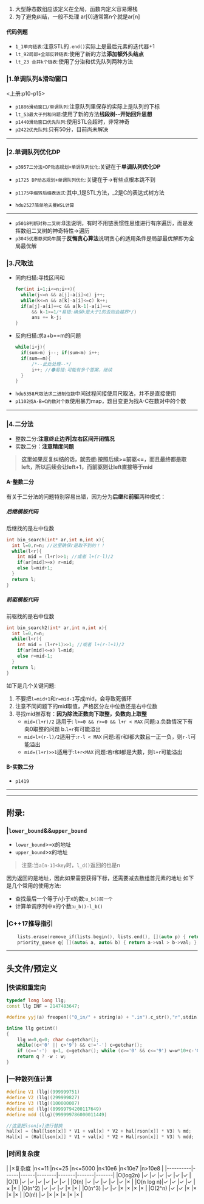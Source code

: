 1. 大型静态数组应该定义在全局，函数内定义容易爆栈
2. 为了避免纠结，一般不处理 ar[0]通常第n个就是ar[n]

#### 代码例题
- `1_1单向链表`:注意STL的`.end()`实际上是最后元素的迭代器+1
- `lt_92局部+全部反转链表`:使用了新的方法**添加额外头结点**
- `lt_23 合并k个链表`:使用了分治和优先队列两种方法

### |1.单调队列&滑动窗口
<上册:p10-p15>
- `p1886滑动窗口/单调队列`:注意队列里保存的实际上是队列的下标
- `lt_53最大子列和问题`:使用了新的方法**线段树--开始回升思想**
- `p1440滑动窗口优先队列`:使用STL会超时，非常神奇
- `p2422优先队列`:只有50分，目前尚未解决
---

### |2.单调队列优化DP
- `p3957二分法+DP动态规划+单调队列优化`:关键在于**单调队列优化DP**
- `p1725 DP动态规划+单调队列优化`:关键在于->有些点根本跳不到

- `p1175中缀转后缀表达式`:其中_1是STL方法，_2是C的表达式树方法
- `hdu2527简单哈夫曼WSL计算`
---

- `p5018判断对称二叉树`:B法说明，有时不用链表惯性思维进行有序遍历，而是发挥数组二叉树的神奇特性->遍历
- `p3045优惠劵买奶牛`属于**反悔贪心算法**说明贪心的适用条件是局部最优解即为全局最优解

### |3.尺取法
- 同向扫描:寻找区间和
  ```cpp
  for(int i=1;i<=n;i++){
    while(j<=n && a[j]-a[i]<c) j++;
    while(k<=n && a[k]-a[i]<=c) k++;
    if(a[j]-a[i]==c && a[k-1]-a[i]==c
        && k-1>=1/*易错:确保k是大于1的否则会越界*/)
        ans += k-j;
  }
  ```
- 反向扫描:求a+b==m的问题
  ```cpp
  while(i<j){
    if(sum>m) j--; if(sum<m) i++;
    if(sum==m){
        /*--此处处理--*/
        i++; //🟠易错:可能有多个答案，继续
    }
  }
  ```
- `hdu5358尺取法求二进制位数`中间过程间接使用尺取法，并不是直接使用
- `p1102找A-B=C的数对个数`使用暴力map，题目变更为找A-C在数对中的个数
---

### |4.二分法
- 整数二分:**注意终止边界|左右区间开闭情况**
- 实数二分：**注意精度问题**

> **这里如果反复纠结的话，就去想:按照后续>=前驱<=，而且最终都是取left，所以后续会让left+1，而前驱则让left直接等于mid**

#### A-整数二分
有关于二分法的问题特别容易出错，因为分为**后继**和**前驱**两种模式：
##### 后继模板代码
后继找的是左中位数
```cpp
int bin_search(int* ar,int n,int x){
  int l=0,r=n; //这里确保r是取不到的！！
  while(l<r){
    int mid = (l+r)>>1; //或者 l+(r-l)/2
    if(ar[mid]>=x) r=mid;
    else l=mid+1;
  }
  return l;
}
```
##### 前驱模板代码
前驱找的是右中位数
```cpp
int bin_search2(int* ar,int n,int x){
  int l=0,r=n;
  while(l<r){
    int mid = (l+r+1)>>1; //或者 l+(r-l+1)/2
    if(ar[mid]<=x) l=mid;
    else r=mid-1;
  }
  return l;
}
```
如下是几个关键问题:
1. 不要把`l=mid+1`和`r=mid-1`写成mid，会导致死循环
2. 注意不同问题下的mid取值，严格区分左中位数还是右中位数
3. 寻找mid推荐有：**因为除法正数向下取整，负数向上取整**
   - `mid=(l+r)/2` 适用于: `l>=0 && r>=0 && l+r < MAX`
                  问题:a.负数情况下有向0取整的问题 b.`l+r`有可能溢出
   - `mid=l+(r-l)/2`适用于:`r-l < MAX`
                  问题:若r和l都大数且一正一负，则`r-l`可能溢出
   - `mid=(l+r)>>1`适用于:`l+r<MAX`
                  问题:若r和l都是大数，则`l+r`可能溢出

#### B-实数二分

- `p1419`

---

---

## 附录:

### |`lower_bound`&&`upper_bound`
- `lower_bound`>=x的地址
- `upper_bound`>x的地址
> 注意:当`a[n-1]<key`时，`l_d()`返回的也是n

因为返回的是地址，因此如果需要获得下标，还需要减去数组首元素的地址
如下是几个常用的使用方法:
- 查找最后一个等于/小于x的数:`u_b()前一个`
- 计算单调序列中x的个数:`u_b()-l_b()`
  
### |C++17推导指引
```cpp
    lists.erase(remove_if(lists.begin(), lists.end(), [](auto p) { return !p; }), lists.end());
    priority_queue q{ [](auto& a, auto& b) { return a->val > b->val; }, lists };
```


---

## 头文件/预定义

### |快读和重定向
```cpp
typedef long long llg;
const llg INF = 2147483647;

#define yyj(a) freopen(("0_in/" + string(a) + ".in").c_str(),"r",stdin),freopen(("0_out/" + string(a) + ".out").c_str(),"w",stdout)

inline llg getint()
{
    llg w=0,q=0; char c=getchar();
    while((c<'0' || c>'9') && c!='-') c=getchar();
    if (c=='-')  q=1, c=getchar(); while (c>='0' && c<='9') w=w*10+c-'0', c=getchar();
    return q ? -w : w;
}

```

### |一种散列值计算
```cpp
#define V1 (llg)(999999751) 
#define V2 (llg)(299999827) 
#define V3 (llg)(100000007)
#define md (llg)(89999794200117649)
#define mdd (llg)(999999786000011449)

//这里把lson[x]进行替换
hal[x] = (hal[lson[x]] * V1 + val[x] * V2 + hal[rson[x]] * V3) % md;
Hal[x] = (Hal[lson[x]] * V1 + val[x] * V2 + Hal[rson[x]] * V3) % mdd;
```

### |时间复杂度
|       |×复杂度    |n<=11 |n<=25 |n<=5000 |n<10e6 |n<10e7 |n>10e8 |
|----------|------|------|--------|-------|-------|-------|
|O(log2n)  |✓     |✓     |✓       |✓      |✓      |✓      |
|O(1)      |✓     |✓     |✓       |✓      |✓      |✓      |
|O(n)      |✓     |✓     |✓       |✓      |✓      |×      |
|O(n log n)|✓     |✓     |✓       |✓      |×      |×      |
|O(n^2)    |✓     |✓     |✓      |×      |×      |
|O(n^3)    |✓     |✓     |×       |×      |×      |×      |
|O(2^n)    |✓     |✓     |×       |×      |×      |×      |
|O(n!)     |✓     |×     |×       |×      |×      |×      |
